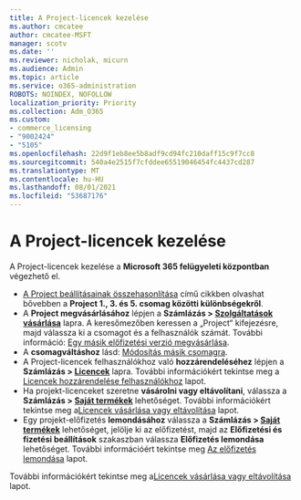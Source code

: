 ```yaml
---
title: A Project-licencek kezelése
ms.author: cmcatee
author: cmcatee-MSFT
manager: scotv
ms.date: ''
ms.reviewer: nicholak, micurn
ms.audience: Admin
ms.topic: article
ms.service: o365-administration
ROBOTS: NOINDEX, NOFOLLOW
localization_priority: Priority
ms.collection: Adm_O365
ms.custom:
- commerce_licensing
- "9002424"
- "5105"
ms.openlocfilehash: 22d9f1eb8ee5b8adf9cd94fc210daff15c9f7cc8
ms.sourcegitcommit: 540a4e2515f7cfddee65519046454fc4437cd287
ms.translationtype: MT
ms.contentlocale: hu-HU
ms.lasthandoff: 08/01/2021
ms.locfileid: "53687176"
---
```

# <a name="project-license-management"></a>A Project-licencek kezelése

A Project-licencek kezelése a **Microsoft 365 felügyeleti központban** végezhető el.

- [A Project beállításainak összehasonlítása](https://www.microsoft.com/microsoft-365/project/compare-microsoft-project-management-software) című cikkben olvashat bővebben a **Project 1., 3. és 5. csomag közötti különbségekről**.
- A **Project megvásárlásához** lépjen a **Számlázás > [Szolgáltatások vásárlása](https://go.microsoft.com/fwlink/p/?linkid=868433)** lapra. A keresőmezőben keressen a „Project“ kifejezésre, majd válassza ki a csomagot és a felhasználók számát. További információ: [Egy másik előfizetési verzió megvásárlása](/microsoft-365/commerce/try-or-buy-microsoft-365#buy-a-different-subscription).
- A **csomagváltáshoz** lásd: [Módosítás másik csomagra](/microsoft-365/commerce/subscriptions/upgrade-to-different-plan).
- A Project-licencek felhasználókhoz való **hozzárendeléséhez** lépjen a **Számlázás > [Licencek](https://go.microsoft.com/fwlink/p/?linkid=842264)** lapra. További információkért tekintse meg a [Licencek hozzárendelése felhasználókhoz](/microsoft-365/admin/manage/assign-licenses-to-users) lapot.
- Ha projekt-licenceket szeretne **vásárolni vagy eltávolítani**, válassza a **Számlázás > [Saját termékek](https://go.microsoft.com/fwlink/p/?linkid=842054)** lehetőséget. További információkért tekintse meg a[Licencek vásárlása vagy eltávolítása](/microsoft-365/commerce/licenses/buy-licenses#add-or-remove-licenses-for-your-business-subscription) lapot.
- Egy projekt-előfizetés **lemondásához** válassza a **Számlázás > [Saját termékek](https://go.microsoft.com/fwlink/p/?linkid=842054)** lehetőséget, jelölje ki az előfizetést, majd az **Előfizetési és fizetési beállítások** szakaszban válassza **Előfizetés lemondása** lehetőséget. További információért tekintse meg [Az előfizetés lemondása](/microsoft-365/commerce/subscriptions/cancel-your-subscription) lapot.

További információkért tekintse meg a[Licencek vásárlása vagy eltávolítása](/microsoft-365/commerce/licenses/buy-licenses) lapot.